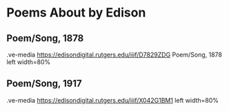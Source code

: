 # Poems About by Edison

##  Poem/Song, 1878

.ve-media https://edisondigital.rutgers.edu/iiif/D7829ZDG Poem/Song, 1878 left width=80%

##  Poem/Song, 1917

.ve-media https://edisondigital.rutgers.edu/iiif/X042G1BM1 left width=80%